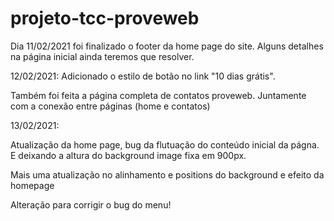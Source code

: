 # projeto-tcc-proveweb

Dia 11/02/2021 foi  finalizado o footer da home page do site. Alguns detalhes na página inicial ainda teremos que resolver. 

12/02/2021:  Adicionado o estilo de botão no link "10 dias grátis".

Também foi feita a página completa de contatos proveweb. Juntamente com a conexão entre páginas (home e contatos)

13/02/2021:

Atualização da home page, bug da flutuação do conteúdo inicial da págna. E deixando a altura do background image fixa em 900px.

Mais uma atualização no alinhamento e positions do background e efeito da homepage

Alteração para corrigir o bug do menu!